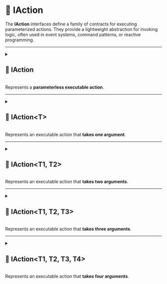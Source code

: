 # 🧩 IAction

The **IAction** interfaces define a family of contracts for executing parameterized actions. They provide a lightweight
abstraction for invoking logic, often used in event systems, command patterns, or reactive programming.

---

<details>
  <summary>
    <h2>🧩 IAction</h2>
    <br> Represents a <b>parameterless executable action</b>.
  </summary>

<br>

```csharp
public interface IAction
```

---

### 🏹 Methods

#### `Invoke()`

```csharp
void Invoke();
```

- **Description:** Executes the action logic

---

### 🗂 Example of Usage

```csharp
public sealed class HelloWorldAction : IAction
{
    public void Invoke() => Console.WriteLine("Hello World!");
}

// Usage
IAction action = new HelloWorldAction();
action.Invoke(); // Output: Hello World!
```

</details>

---

<details>
  <summary>
    <h2>🧩 IAction&lt;T&gt;</h2>
    <br> Represents an executable action that <b>takes one argument</b>.
  </summary>

<br>

```csharp
public interface IAction<in T>
```

- **Type parameter:** `T` — the input parameter

---

### 🏹 Methods

#### `Invoke(T)`

```csharp
void Invoke(T arg);
```

- **Description:** Executes the action with the specified argument
- **Parameter:** `arg` — the input parameter

---

### 🗂 Example of Usage

```csharp
public sealed class DestroyGameObjectAction : IAction<GameObject>
{
    public void Invoke(GameObject go) => GameObject.Destroy(go);
}

// Usage
IAction<GameObject> action = new DestroyGameObjectAction();
action.Invoke(gameObject);
```

</details>

---

<details>
  <summary>
    <h2>🧩 IAction&lt;T1, T2&gt;</h2>
    <br> Represents an executable action that <b>takes two arguments</b>.
  </summary>

<br>

```csharp
public interface IAction<in T1, in T2>
```

- **Type parameters:**
    - `T1` — the first argument
    - `T2` — the second argument

---

### 🏹 Methods

#### `Invoke(T1, T2)`

```csharp
void Invoke(T1 arg1, T2 arg2);
```

- **Description:** Executes the action with the specified arguments
- **Parameters:**
    - `arg1` — the first argument
    - `arg2` — the second argument

---

### 🗂 Example of Usage

```csharp
public sealed class DealDamageAction : IAction<Character, int>
{
    public void Invoke(Character character, int damage) => character.TakeDamage(damage);
}

// Usage
IAction<Character, int> action = new DealDamageAction();
action.Invoke(enemy, 5);
```

</details>

---

<details>
  <summary>
    <h2>🧩 IAction&lt;T1, T2, T3&gt;</h2>
    <br> Represents an executable action that <b>takes three arguments</b>.
  </summary>

<br>

```csharp
public interface IAction<in T1, in T2, in T3>
```

- **Type parameters:**
    - `T1` — the first argument
    - `T2` — the second argument
    - `T3` — the third argument

---

### 🏹 Methods

#### `Invoke(T1, T2, T3)`

```csharp
void Invoke(T1 arg1, T2 arg2, T3 arg3);
```

- **Description:** Executes the action with the specified arguments
- **Parameters:**
    - `arg1` — the first argument
    - `arg2` — the second argument
    - `arg3` — the third argument

---

### 🗂 Example of Usage

```csharp
public sealed class MoveResourcesAction : IAction<Storage, Storage, int>
{
    public void Invoke(Storage source, Storage destination, int amount)
    {
        source.SpendResources(amount);
        destination.EarnResources(amount);
    }
}

// Usage
IAction<Storage, Storage, int> action = new MoveResourcesAction();
action.Invoke(storageA, storageB, 100);
```

</details>

---

<details>
  <summary>
    <h2>🧩 IAction&lt;T1, T2, T3, T4&gt;</h2>
    <br> Represents an executable action that <b>takes four arguments</b>.
  </summary>

<br>

```csharp
public interface IAction<in T1, in T2, in T3, in T4>
```

- **Type parameters:**
    - `T1` — the first argument
    - `T2` — the second argument
    - `T3` — the third argument
    - `T4` — the fourth argument

---

### 🏹 Methods

#### `Invoke(T1, T2, T3, T4)`

```csharp
void Invoke(T1 arg1, T2 arg2, T3 arg3, T4 arg4);
```

- **Description:** Executes the action with the specified arguments
- **Parameters:**
    - `arg1` — the first argument
    - `arg2` — the second argument
    - `arg3` — the third argument
    - `arg4` — the fourth argument

---

### 🗂 Example of Usage

```csharp
public sealed class MoveTransformAction : IAction<Transform, Vector3, float, float>
{
    public void Invoke(Transform transform, Vector3 direction, float speed, float deltaTime) 
    {
        transform.position += direction * (speed * deltaTime);
    }
}

// Usage
IAction<Transform, Vector3, float, float> action = new MoveTransformAction();
action.Invoke(transform, Vector3.forward, 10, 0.02);
```

</details>